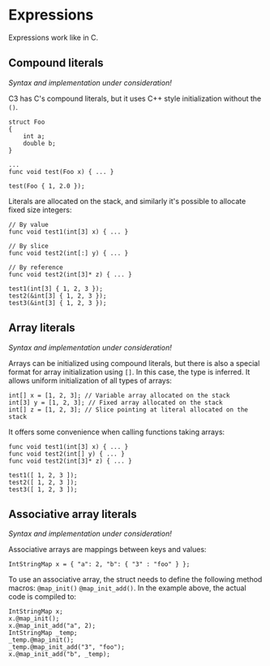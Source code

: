 # Expressions

Expressions work like in C.

## Compound literals

_Syntax and implementation under consideration!_

C3 has C's compound literals, but it uses C++ style initialization without the `()`.

```
struct Foo
{
    int a;
    double b;
}

...
func void test(Foo x) { ... }

test(Foo { 1, 2.0 });
```

Literals are allocated on the stack, and similarly it's possible to allocate fixed size integers:

```
// By value
func void test1(int[3] x) { ... }

// By slice
func void test2(int[:] y) { ... }

// By reference
func void test2(int[3]* z) { ... }

test1(int[3] { 1, 2, 3 });
test2(&int[3] { 1, 2, 3 });
test3(&int[3] { 1, 2, 3 });
```

## Array literals

_Syntax and implementation under consideration!_

Arrays can be initialized using compound literals, but there is also a special format for array initialization using `[]`. In this case, the type is inferred. It allows uniform initialization of all types of arrays:

```
int[] x = [1, 2, 3]; // Variable array allocated on the stack
int[3] y = [1, 2, 3]; // Fixed array allocated on the stack
int[] z = [1, 2, 3]; // Slice pointing at literal allocated on the stack
```

It offers some convenience when calling functions taking arrays:

```
func void test1(int[3] x) { ... }
func void test2(int[] y) { ... }
func void test2(int[3]* z) { ... }

test1([ 1, 2, 3 ]);
test2([ 1, 2, 3 ]);
test3([ 1, 2, 3 ]);
```

## Associative array literals

_Syntax and implementation under consideration!_

Associative arrays are mappings between keys and values:

```
IntStringMap x = { "a": 2, "b": { "3" : "foo" } };
```

To use an associative array, the struct needs to define the following method macros: `@map_init()` `@map_init_add()`. In the example above, the actual code is compiled to:

```
IntStringMap x;
x.@map_init();
x.@map_init_add("a", 2);
IntStringMap _temp;
_temp.@map_init();
_temp.@map_init_add("3", "foo");
x.@map_init_add("b", _temp);
```


